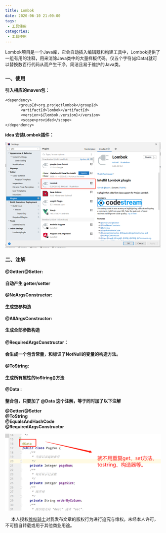 ```yaml
---
title: Lombok
date: 2020-06-10 21:00:00
tags:
 - 工具使用
categories:
 - 工具使用
---
```


Lombok项目是一个Java库，它会自动插入编辑器和构建工具中，Lombok提供了一组有用的注释，用来消除Java类中的大量样板代码。仅五个字符(@Data)就可以替换数百行代码从而产生干净，简洁且易于维护的Java类。

### 一、使用

**引入相应的maven包：**

    <dependency>
          <groupId>org.projectlombok</groupId>
           <artifactId>lombok</artifactId>
           <version>${lombok.version}</version>
           <scope>provided</scope>
    </dependency>

**idea 安装Lombok插件：**


![1](./1.png) 

### 二、注解

#### **@Getter/@Setter: <br>**

**自动产生 getter/setter<br>**

#### **@NoArgsConstructor:<br>**

**生成空参构造<br>**

#### **@AllArgsConstructor:<br>**

**生成全部参数构造<br>**

#### **@RequiredArgsConstructor： <br>**

**会生成一个包含常量，和标识了NotNull的变量的构造方法。<br>**

#### **@ToString:<br>**

**生成所有属性的toString()方法<br>**

#### **@Data :<br>**

**整合包，只要加了 @Data 这个注解，等于同时加了以下注解<br>**

**@Getter/@Setter<br>**
**@ToString<br>**
**@EqualsAndHashCode<br>**
**@RequiredArgsConstructor<br>**


![1](./2.png) 

&nbsp;&nbsp;&nbsp;&nbsp; 本人授权[维权骑士](http://rightknights.com)对我发布文章的版权行为进行追究与维权。未经本人许可，不可擅自转载或用于其他商业用途。


